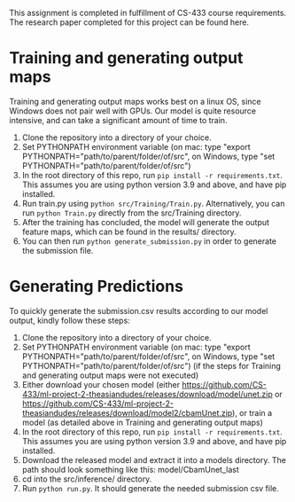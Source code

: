 This assignment is completed in fulfillment of CS-433 course requirements. The research paper completed for this project can be found here. 

# Training and generating output maps #
Training and generating output maps works best on a linux OS, since Windows does not pair well with GPUs. Our model is quite resource intensive, and can take a significant amount of time to train. 
1. Clone the repository into a directory of your choice.
2. Set PYTHONPATH environment variable (on mac: type "export PYTHONPATH="path/to/parent/folder/of/src", on Windows, type "set PYTHONPATH="path/to/parent/folder/of/src")
3. In the root directory of this repo, run `pip install -r requirements.txt`. This assumes you are using python version 3.9 and above, and have pip installed.
4. Run train.py using `python src/Training/Train.py`. Alternatively, you can run `python Train.py` directly from the src/Training directory.
5. After the training has concluded, the model will generate the output feature maps, which can be found in the results/ directory.
6. You can then run `python generate_submission.py` in order to generate the submission file.

# Generating Predictions #
To quickly generate the submission.csv results according to our model output, kindly follow these steps:
1. Clone the repository into a directory of your choice.
2. Set PYTHONPATH environment variable (on mac: type "export PYTHONPATH="path/to/parent/folder/of/src", on Windows, type "set PYTHONPATH="path/to/parent/folder/of/src") (if the steps for Training and generating output maps were not executed)
3. Either download your chosen model (either https://github.com/CS-433/ml-project-2-theasiandudes/releases/download/model/unet.zip or https://github.com/CS-433/ml-project-2-theasiandudes/releases/download/model2/cbamUnet.zip), or train a model (as detailed above in Training and generating output maps) 
4. In the root directory of this repo, run `pip install -r requirements.txt`. This assumes you are using python version 3.9 and above, and have pip installed.
5. Download the released model and extract it into a models directory. The path should look something like this: model/CbamUnet_last
6. cd into the src/inference/ directory.
7. Run `python run.py`. It should generate the needed submission csv file.

